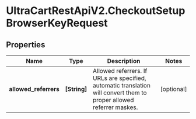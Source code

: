 # UltraCartRestApiV2.CheckoutSetupBrowserKeyRequest

## Properties
Name | Type | Description | Notes
------------ | ------------- | ------------- | -------------
**allowed_referrers** | **[String]** | Allowed referrers.  If URLs are specified, automatic translation will convert them to proper allowed referrer maskes. | [optional] 



